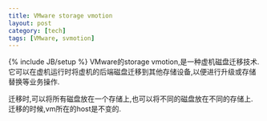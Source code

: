 ```yaml
---
title: VMware storage vmotion
layout: post
category: [tech]
tags: [VMware, svmotion]
---
```

{% include JB/setup %}
VMware的storage vmotion,是一种虚机磁盘迁移技术.它可以在虚机运行时将虚机的后端磁盘迁移到其他存储设备,以便进行升级或存储替换等业务操作.  

迁移时,可以将所有磁盘放在一个存储上,也可以将不同的磁盘放在不同的存储上. 迁移的时候,vm所在的host是不变的.


